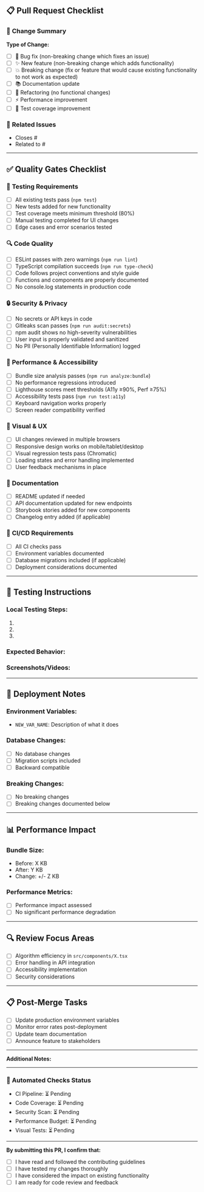 ## 📋 Pull Request Checklist

### 🎯 **Change Summary**
<!-- Provide a brief description of what this PR accomplishes -->

**Type of Change:**
- [ ] 🐛 Bug fix (non-breaking change which fixes an issue)
- [ ] ✨ New feature (non-breaking change which adds functionality)
- [ ] 💥 Breaking change (fix or feature that would cause existing functionality to not work as expected)
- [ ] 📚 Documentation update
- [ ] 🔧 Refactoring (no functional changes)
- [ ] ⚡ Performance improvement
- [ ] 🧪 Test coverage improvement

### 🔗 **Related Issues**
<!-- Link to related issues using "Closes #123" or "Fixes #123" -->
- Closes #
- Related to #

---

## ✅ **Quality Gates Checklist**

### 🧪 **Testing Requirements**
- [ ] All existing tests pass (`npm test`)
- [ ] New tests added for new functionality
- [ ] Test coverage meets minimum threshold (80%)
- [ ] Manual testing completed for UI changes
- [ ] Edge cases and error scenarios tested

### 🔍 **Code Quality**
- [ ] ESLint passes with zero warnings (`npm run lint`)
- [ ] TypeScript compilation succeeds (`npm run type-check`)
- [ ] Code follows project conventions and style guide
- [ ] Functions and components are properly documented
- [ ] No console.log statements in production code

### 🔒 **Security & Privacy**
- [ ] No secrets or API keys in code
- [ ] Gitleaks scan passes (`npm run audit:secrets`)
- [ ] npm audit shows no high-severity vulnerabilities
- [ ] User input is properly validated and sanitized
- [ ] No PII (Personally Identifiable Information) logged

### 🚀 **Performance & Accessibility**
- [ ] Bundle size analysis passes (`npm run analyze:bundle`)
- [ ] No performance regressions introduced
- [ ] Lighthouse scores meet thresholds (A11y ≥90%, Perf ≥75%)
- [ ] Accessibility tests pass (`npm run test:a11y`)
- [ ] Keyboard navigation works properly
- [ ] Screen reader compatibility verified

### 🎨 **Visual & UX**
- [ ] UI changes reviewed in multiple browsers
- [ ] Responsive design works on mobile/tablet/desktop
- [ ] Visual regression tests pass (Chromatic)
- [ ] Loading states and error handling implemented
- [ ] User feedback mechanisms in place

### 📝 **Documentation**
- [ ] README updated if needed
- [ ] API documentation updated for new endpoints
- [ ] Storybook stories added for new components
- [ ] Changelog entry added (if applicable)

### 🔄 **CI/CD Requirements**
- [ ] All CI checks pass
- [ ] Environment variables documented
- [ ] Database migrations included (if applicable)
- [ ] Deployment considerations documented

---

## 🧪 **Testing Instructions**

### **Local Testing Steps:**
1. 
2. 
3. 

### **Expected Behavior:**
<!-- Describe what should happen when testing this change -->

### **Screenshots/Videos:**
<!-- Add screenshots or videos demonstrating the changes -->

---

## 🚀 **Deployment Notes**

### **Environment Variables:**
<!-- List any new environment variables needed -->
- `NEW_VAR_NAME`: Description of what it does

### **Database Changes:**
<!-- Describe any database schema changes -->
- [ ] No database changes
- [ ] Migration scripts included
- [ ] Backward compatible

### **Breaking Changes:**
<!-- List any breaking changes and migration steps -->
- [ ] No breaking changes
- [ ] Breaking changes documented below

---

## 📊 **Performance Impact**

### **Bundle Size:**
- Before: X KB
- After: Y KB
- Change: +/- Z KB

### **Performance Metrics:**
<!-- Include Lighthouse scores or other performance metrics -->
- [ ] Performance impact assessed
- [ ] No significant performance degradation

---

## 🔍 **Review Focus Areas**

<!-- Highlight specific areas where you'd like focused review -->
- [ ] Algorithm efficiency in `src/components/X.tsx`
- [ ] Error handling in API integration
- [ ] Accessibility implementation
- [ ] Security considerations

---

## 📋 **Post-Merge Tasks**

<!-- Tasks to complete after merging -->
- [ ] Update production environment variables
- [ ] Monitor error rates post-deployment
- [ ] Update team documentation
- [ ] Announce feature to stakeholders

---

**Additional Notes:**
<!-- Any additional context, concerns, or considerations -->

---

### 🤖 **Automated Checks Status**
<!-- This section will be automatically updated by CI -->
- CI Pipeline: ⏳ Pending
- Code Coverage: ⏳ Pending  
- Security Scan: ⏳ Pending
- Performance Budget: ⏳ Pending
- Visual Tests: ⏳ Pending

---

**By submitting this PR, I confirm that:**
- [ ] I have read and followed the contributing guidelines
- [ ] I have tested my changes thoroughly
- [ ] I have considered the impact on existing functionality
- [ ] I am ready for code review and feedback